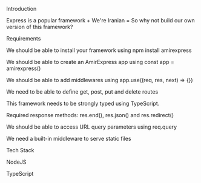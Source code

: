 Introduction

Express is a popular framework + We're Iranian = So why not build our own version of this framework?

Requirements

We should be able to install your framework using npm install amirexpress

We should be able to create an AmirExpress app using const app = amirexpress()

We should be able to add middlewares using app.use((req, res, next) => {})

We need to be able to define get, post, put and delete routes

This framework needs to be strongly typed using TypeScript.

Required response methods: res.end(), res.json() and res.redirect()

We should be able to access URL query parameters using req.query

We need a built-in middleware to serve static files

Tech Stack

NodeJS

TypeScript
